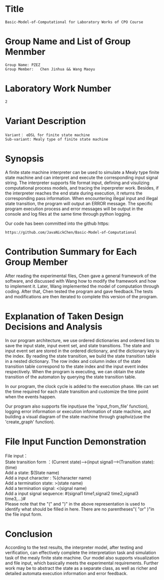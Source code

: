  

# Title  
	Basic-Model-of-Computational for Laboratory Works of CPO Course    
	
# Group Name and List of Group Menmber      
	Group Name: PZEZ  
	Group Member:   Chen Jinhua && Wang Maoyu       
	
# Laboratory Work Number    
	2    
	
# Variant Description   
	Variant： eDSL for finite state machine
    Sub-variant: Mealy type of finite state machine    
	
# Synopsis
A finite state machine interpreter can be used to simulate a Mealy type finite state machine and can interpret and execute the corresponding input signal string. The interpreter supports file format input, defining and visulizing computational process models, and tracing the inperpreter work. Besides, if the interpreter reaches the end state during execution, it returns the corresponding pass information. When encountering illegal input and illegal state transition, the program will output an ERROR message. The specific program execution process and error messages will be output in the console and log files at the same time through python logging. 

Our code has been committed into the github https: 
      
	https://github.com/JavaNickChen/Basic-Model-of-Computational    

# Contribution Summary for Each Group Member
After reading the experimental files, Chen gave a general framework of the software, and discussed with Wang how to modify the framework and how to implement it. Later, Wang implemented the model of computation through coding. After that, Chen tested the program and gave feedback.The tests and modifications are then iterated to complete this version of the program.   

# Explanation of Taken Design Decisions and Analysis   

In our program architecture, we use ordered dictionaries and ordered lists to save the input state, input event set, and state transitions. The state and input event set are stored in the ordered dictionary, and the dictionary key is the index. By reading the state transition, we build the state transition table in a nested dictionary. The row index and column index of the state transition table correspond to the state index and the input event index respectively. When the program is executing, we can obtain the state transition of the automaton by querying the state transition table.       

In our program, the clock cycle is added to the execution phase. We can set the time required for each state transition and customize the time point when the events happen.       

Our program also supports file input(use the 'input_from_file' function), logging error information or execution information of state machine, and building a visual diagram of the state machine through graphviz(use the 'create_graph' function). 

# File Input Function Demonstration

File input：      
State transition form ：(Current state)-->(input signal)-->(Transition state):(time)      
Add a state: $(State name)      
Add a input character : %(character name)      
Add a termination state: >(state name)      
Add a termination signal: <(signal name)      
Add a input signal sequence: #(signal1 time1,signal2 time2,signal3 time3,...)#      
Please note that the  "(" and ")" in the above representation is used to identify what should be filled in here. There are no parentheses"( "or" )"in the file input form.

# Conclusion   
According to the test results, the interpreter model, after testing and verification, can effectively complete the interpretation task and simulation task of the mealy finite state machine. Our model also supports visualization and file input, which basically meets the experimental requirements. Further work may be to abstract the state as a separate class, as well as richer and detailed automata execution information and error feedback.
